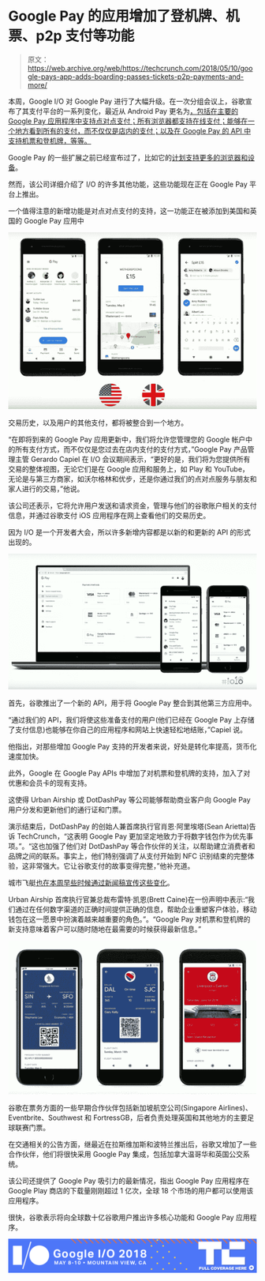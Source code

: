 # Google Pay 的应用增加了登机牌、机票、p2p 支付等功能 

> 原文：<https://web.archive.org/web/https://techcrunch.com/2018/05/10/google-pays-app-adds-boarding-passes-tickets-p2p-payments-and-more/>

本周，Google I/O 对 Google Pay 进行了大幅升级。在一次分组会议上，谷歌宣布了其支付平台的一系列变化，最近从 Android Pay 更名为[，包括在主要的 Google Pay 应用程序中支持点对点支付；所有浏览器都支持在线支付；能够在一个地方看到所有的支付，而不仅仅是店内的支付；以及在 Google Pay 的 API 中支持机票和登机牌，等等。](https://web.archive.org/web/20221208005250/https://techcrunch.com/2018/02/20/say-goodbye-to-android-pay-and-hello-to-google-pay/)

Google Pay 的一些扩展之前已经宣布过了，比如它的[计划支持更多的浏览器和设备](https://web.archive.org/web/20221208005250/https://www.blog.google/topics/shopping-payments/5-ways-google-pay-can-save-you-time-and-money/)。

然而，该公司详细介绍了 I/O 的许多其他功能，这些功能现在正在 Google Pay 平台上推出。

一个值得注意的新增功能是对点对点支付的支持，这一功能正在被添加到美国和英国的 Google Pay 应用中

![](img/302f16091802fd916458ce165faa068a.png)

交易历史，以及用户的其他支付，都将被整合到一个地方。

“在即将到来的 Google Pay 应用更新中，我们将允许您管理您的 Google 帐户中的所有支付方式，而不仅仅是您过去在店内支付的支付方式，”Google Pay 产品管理主管 Gerardo Capiel 在 I/O 会议期间表示，“更好的是，我们将为您提供所有交易的整体视图，无论它们是在 Google 应用和服务上，如 Play 和 YouTube， 无论是与第三方商家，如沃尔格林和优步，还是你通过我们的点对点服务与朋友和家人进行的交易，”他说。

该公司还表示，它将允许用户发送和请求资金，管理与他们的谷歌账户相关的支付信息，并通过谷歌支付 iOS 应用程序在网上查看他们的交易历史。

因为 I/O 是一个开发者大会，所以许多新增内容都是以新的和更新的 API 的形式出现的。

![](img/98142ebd5927b592bcff1efbb408a2fe.png)

首先，谷歌推出了一个新的 API，用于将 Google Pay 整合到其他第三方应用中。

“通过我们的 API，我们将使这些准备支付的用户(他们已经在 Google Pay 上存储了支付信息)也能够在你自己的应用程序和网站上快速轻松地结账，”Capiel 说。

他指出，对那些增加 Google Pay 支持的开发者来说，好处是转化率提高，货币化速度加快。

此外，Google 在 Google Pay APIs 中增加了对机票和登机牌的支持，加入了对优惠和会员卡的现有支持。

这使得 Urban Airship 或 DotDashPay 等公司能够帮助商业客户向 Google Pay 用户分发和更新他们的通行证和门票。

演示结束后，DotDashPay 的创始人兼首席执行官肖恩·阿里埃塔(Sean Arietta)告诉 TechCrunch，“这表明 Google Pay 更加坚定地致力于将数字钱包作为优先事项。”。“这也加强了他们对 DotDashPay 等合作伙伴的关注，以帮助建立消费者和品牌之间的联系。事实上，他们特别强调了从支付开始到 NFC 识别结束的完整体验，这非常强大。它让谷歌支付的故事变得完整，”他补充道。

城市飞艇[也在本周早些时候通过新闻稿宣传这些变化](https://web.archive.org/web/20221208005250/https://www.androidpolice.com/2018/05/08/boarding-passes-tickets-coming-soon-google-pay/)。

Urban Airship 首席执行官兼总裁布雷特·凯恩(Brett Caine)在一份声明中表示:“我们通过在任何数字渠道的正确时间提供正确的信息，帮助企业重塑客户体验，移动钱包在这一愿景中扮演着越来越重要的角色。”。“Google Pay 对机票和登机牌的新支持意味着客户可以随时随地在最需要的时候获得最新信息。”

![](img/d23bb96a3fa6f9f96ac9da5abb818a4c.png)

谷歌在票务方面的一些早期合作伙伴包括新加坡航空公司(Singapore Airlines)、Eventbrite、Southwest 和 FortressGB，后者负责处理英国和其他地方的主要足球联赛门票。

在交通相关的公告方面，继最近在拉斯维加斯和波特兰推出后，谷歌又增加了一些合作伙伴，他们将很快采用 Google Pay 集成，包括加拿大温哥华和英国公交系统。

该公司还提供了 Google Pay 吸引力的最新情况，指出 Google Pay 应用程序在 Google Play 商店的下载量刚刚超过 1 亿次，全球 18 个市场的用户都可以使用该应用程序。

很快，谷歌表示将向全球数十亿谷歌用户推出许多核心功能和 Google Pay 应用程序。

[![](img/e32e0976a908f369243e4834b0bfe4f9.png)](https://web.archive.org/web/20221208005250/https://techcrunch.com/tag/google-i-o-2018)